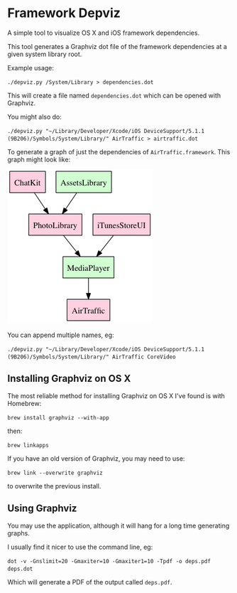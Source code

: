 # Framework Depviz

A simple tool to visualize OS X and iOS framework dependencies.

This tool generates a Graphviz dot file of the framework dependencies at a given system library root.

Example usage:

`./depviz.py /System/Library > dependencies.dot`

This will create a file named `dependencies.dot` which can be opened with Graphviz.

You might also do:

`./depviz.py "~/Library/Developer/Xcode/iOS DeviceSupport/5.1.1 (9B206)/Symbols/System/Library/" AirTraffic > airtraffic.dot`

To generate a graph of just the dependencies of `AirTraffic.framework`. This graph might look like:

![AirTraffic Graph](screenshots/airtraffic.png?raw=true)


You can append multiple names, eg:

`./depviz.py "~/Library/Developer/Xcode/iOS DeviceSupport/5.1.1 (9B206)/Symbols/System/Library/" AirTraffic CoreVideo`

## Installing Graphviz on OS X

The most reliable method for installing Graphviz on OS X I've found is with Homebrew:

`brew install graphviz --with-app`

then:

`brew linkapps`

If you have an old version of Graphviz, you may need to use:

`brew link --overwrite graphviz`

to overwrite the previous install.

## Using Graphviz

You may use the application, although it will hang for a long time generating graphs.

I usually find it nicer to use the command line, eg:

`dot -v -Gnslimit=20 -Gmaxiter=10 -Gmaxiter1=10 -Tpdf -o deps.pdf deps.dot`

Which will generate a PDF of the output called `deps.pdf`.
